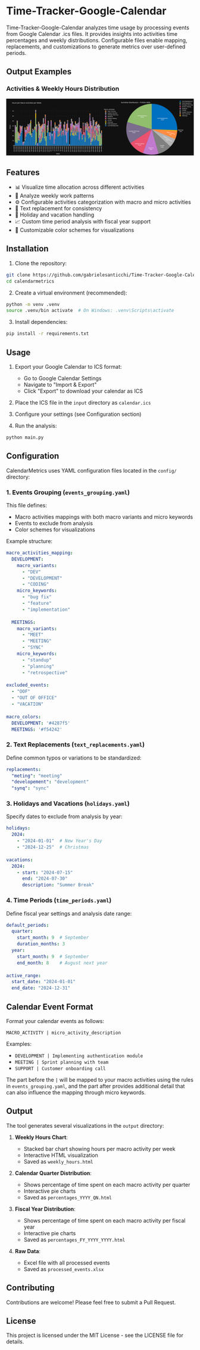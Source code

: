 # Time-Tracker-Google-Calendar
Time-Tracker-Google-Calendar analyzes time usage by processing events from Google Calendar .ics files. It provides insights into activities time percentages and weekly distributions. Configurable files enable mapping, replacements, and customizations to generate metrics over user-defined periods.

## Output Examples

### Activities & Weekly Hours Distribution
![Sample Weekly Hours Distribution](docs/assets/images/sample.png)

## Features

- 📊 Visualize time allocation across different activities
- 📅 Analyze weekly work patterns
- ⚙️ Configurable activities categorization with macro and micro activities
- 🔄 Text replacement for consistency
- 📌 Holiday and vacation handling
- 📈 Custom time period analysis with fiscal year support
- 🎨 Customizable color schemes for visualizations

## Installation

1. Clone the repository:
```bash
git clone https://github.com/gabrielesanticchi/Time-Tracker-Google-Calendar.git
cd calendarmetrics
```

2. Create a virtual environment (recommended):
```bash
python -m venv .venv
source .venv/bin activate  # On Windows: .venv\Scripts\activate
```

3. Install dependencies:
```bash
pip install -r requirements.txt
```

## Usage

1. Export your Google Calendar to ICS format:
   - Go to Google Calendar Settings
   - Navigate to "Import & Export"
   - Click "Export" to download your calendar as ICS

2. Place the ICS file in the `input` directory as `calendar.ics`

3. Configure your settings (see Configuration section)

4. Run the analysis:
```bash
python main.py 
```

## Configuration

CalendarMetrics uses YAML configuration files located in the `config/` directory:

### 1. Events Grouping (`events_grouping.yaml`)

This file defines:
- Macro activities mappings with both macro variants and micro keywords
- Events to exclude from analysis
- Color schemes for visualizations

Example structure:
```yaml
macro_activities_mapping:
  DEVELOPMENT:
    macro_variants:
      - "DEV"
      - "DEVELOPMENT"
      - "CODING"
    micro_keywords:
      - "bug fix"
      - "feature"
      - "implementation"

  MEETINGS:
    macro_variants:
      - "MEET"
      - "MEETING"
      - "SYNC"
    micro_keywords:
      - "standup"
      - "planning"
      - "retrospective"

excluded_events:
  - "OOF"
  - "OUT OF OFFICE"
  - "VACATION"

macro_colors:
  DEVELOPMENT: '#4287f5'
  MEETINGS: '#f54242'
```

### 2. Text Replacements (`text_replacements.yaml`)

Define common typos or variations to be standardized:

```yaml
replacements:
  "meting": "meeting"
  "developement": "development"
  "synq": "sync"
```

### 3. Holidays and Vacations (`holidays.yaml`)

Specify dates to exclude from analysis by year:

```yaml
holidays:
  2024:
    - "2024-01-01"  # New Year's Day
    - "2024-12-25"  # Christmas

vacations:
  2024:
    - start: "2024-07-15"
      end: "2024-07-30"
      description: "Summer Break"
```

### 4. Time Periods (`time_periods.yaml`)

Define fiscal year settings and analysis date range:

```yaml
default_periods:
  quarter:
    start_month: 9  # September
    duration_months: 3
  year:
    start_month: 9  # September
    end_month: 8    # August next year

active_range:
  start_date: "2024-01-01"
  end_date: "2024-12-31"
```

## Calendar Event Format

Format your calendar events as follows:
```
MACRO_ACTIVITY | micro_activity_description
```

Examples:
- `DEVELOPMENT | Implementing authentication module`
- `MEETING | Sprint planning with team`
- `SUPPORT | Customer onboarding call`

The part before the `|` will be mapped to your macro activities using the rules in `events_grouping.yaml`, and the part after provides additional detail that can also influence the mapping through micro keywords.

## Output

The tool generates several visualizations in the `output` directory:

1. **Weekly Hours Chart**: 
   - Stacked bar chart showing hours per macro activity per week
   - Interactive HTML visualization
   - Saved as `weekly_hours.html`

2. **Calendar Quarter Distribution**:
   - Shows percentage of time spent on each macro activity per quarter
   - Interactive pie charts
   - Saved as `percentages_YYYY_QN.html`

3. **Fiscal Year Distribution**:
   - Shows percentage of time spent on each macro activity per fiscal year
   - Interactive pie charts
   - Saved as `percentages_FY_YYYY_YYYY.html`

4. **Raw Data**:
   - Excel file with all processed events
   - Saved as `processed_events.xlsx`

## Contributing

Contributions are welcome! Please feel free to submit a Pull Request.

## License

This project is licensed under the MIT License - see the LICENSE file for details.
